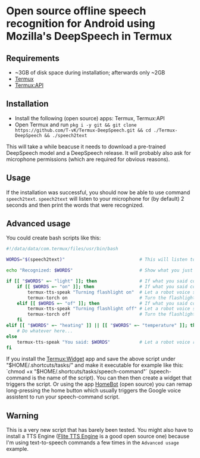 # Open source offline speech recognition for Android using Mozilla's DeepSpeech in Termux

## Requirements
- ~3GB of disk space during installation; afterwards only ~2GB
- [Termux](https://f-droid.org/app/com.termux)
- [Termux:API](https://f-droid.org/app/com.termux.api)

## Installation

- Install the following (open source) apps: Termux, Termux:API
- Open Termux and run
    `pkg i -y git && git clone https://github.com/T-vK/Termux-DeepSpeech.git && cd ./Termux-DeepSpeech && ./speech2text`

This will take a while beacuse it needs to download a pre-trained DeepSpeech model and a DeepSpeech release. It will probably also ask for microphone permissions (which are required for obvious reasons).

## Usage
If the installation was successful, you should now be able to use command `speech2text`.
`speech2text` will listen to your microphone for (by default) 2 seconds and then print the words that were recognized.

## Advanced usage
You could create bash scripts like this:
``` bash
#!/data/data/com.termux/files/usr/bin/bash

WORDS="$(speech2text)"                            # This will listen to the microphone for (by default) 2 seoncds and the write what you said in the variable WORDS

echo "Recognized: $WORDS"                         # Show what you just said

if [[ "$WORDS" =~ "light" ]]; then                # If what you said contained the word "light"
    if [[ $WORDS =~ "on" ]]; then                 # If what you said contained the word "on"
        termux-tts-speak "Turning flashlight on"  # Let a robot voice say "Turning flashlight on"
        termux-torch on                           # Turn the flashlight on
    elif [[ $WORDS =~ "of" ]]; then               # If what you said contained the word "of"
        termux-tts-speak "Turning flashlight off" # Let a robot voice say "Turning flashlight off"
        termux-torch off                          # Turn the flashlight off
    fi
elif [[ "$WORDS" =~ "heating" ]] || [[ "$WORDS" =~ "temperature" ]]; then   # If what you said contained the word "heating" or "temerature"
    # Do whatever here...
else
    termux-tts-speak "You said: $WORDS"           # Let a robot voice repeat what it thought you said...
fi
```

If you install the [Termux:Widget](https://f-droid.org/app/com.termux.widget) app and save the above script under "$HOME/.shortcuts/tasks/" and make it executable for example like this: `chmod +x "$HOME/.shortcuts/tasks/speech-command"` (speech-command is the name of the script).
You can then then create a widget that triggers the script. Or using the app [HomeBot](https://f-droid.org/app/com.abast.homebot) (open source) you can remap long-pressing the home button which usually triggers the Google voice assistent to run your speech-command script.


## Warning

This is a very new script that has barely been tested. You might also have to install a TTS Engine ([Flite TTS Engine](https://f-droid.org/app/edu.cmu.cs.speech.tts.flite) is a good open source one) because I'm using text-to-speech commands a few times in the `Advanced usage` example.
